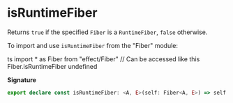 # isRuntimeFiber

Returns `true` if the specified `Fiber` is a `RuntimeFiber`, `false`
otherwise.

To import and use `isRuntimeFiber` from the "Fiber" module:

ts
import \* as Fiber from "effect/Fiber"
// Can be accessed like this
Fiber.isRuntimeFiber
undefined

**Signature**

```ts
export declare const isRuntimeFiber: <A, E>(self: Fiber<A, E>) => self is RuntimeFiber<A, E>
```
